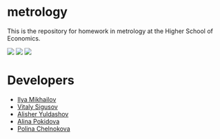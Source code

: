 # metrology
This is the repository for homework in metrology at the Higher School of Economics.

<img src="https://render.githubusercontent.com/render/math?math=\Huge \Delta = K * S_\Sigma">
<img src="https://render.githubusercontent.com/render/math?math=\Huge S_\Sigma = \sqrt {S_\Theta^2 %2B S_\tilde X^2}">
<img src="https://render.githubusercontent.com/render/math?math=\Huge K = \frac {\varepsilon %2B \Theta_\Sigma(P)}{S_\tilde X %2b S_\Theta}">

# Developers
- [Ilya Mikhailov](https://github.com/IR14)
- [Vitaly Sigusov](https://github.com/Vitaliy740)
- [Alisher Yuldashov](https://github.com/fuckinrobotics)
- [Alina Pokidova](https://github.com/truebeach)
- [Polina Chelnokova](https://github.com/pchelnokova)
